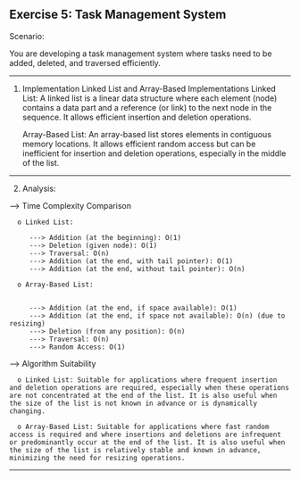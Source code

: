 Exercise 5: Task Management System
------------------------------------------------------------------------------------------------------------------------------

Scenario:

You are developing a task management system where tasks need to be added, deleted, and traversed efficiently.

------------------------------------------------------------------------------------------------------------------------------
1. Implementation
  Linked List and Array-Based Implementations
    Linked List:
      A linked list is a linear data structure where each element (node) contains a data part and a reference (or link) to the next node in the sequence. It allows efficient insertion and deletion operations.

   Array-Based List:
     An array-based list stores elements in contiguous memory locations. It allows efficient random access but can be inefficient for insertion and deletion operations, especially in the middle of the list.

------------------------------------------------------------------------------------------------------------------------------
2. Analysis:

  --> Time Complexity Comparison

      o Linked List:

         ---> Addition (at the beginning): O(1)
         ---> Deletion (given node): O(1)
         ---> Traversal: O(n)
         ---> Addition (at the end, with tail pointer): O(1)
         ---> Addition (at the end, without tail pointer): O(n)
         
      o Array-Based List:


         ---> Addition (at the end, if space available): O(1)
         ---> Addition (at the end, if space not available): O(n) (due to resizing)
         ---> Deletion (from any position): O(n)
         ---> Traversal: O(n)
         ---> Random Access: O(1)
 
  --> Algorithm Suitability

      o Linked List: Suitable for applications where frequent insertion and deletion operations are required, especially when these operations are not concentrated at the end of the list. It is also useful when the size of the list is not known in advance or is dynamically changing.
      
      o Array-Based List: Suitable for applications where fast random access is required and where insertions and deletions are infrequent or predominantly occur at the end of the list. It is also useful when the size of the list is relatively stable and known in advance, minimizing the need for resizing operations.
------------------------------------------------------------------------------------------------------------------------------
